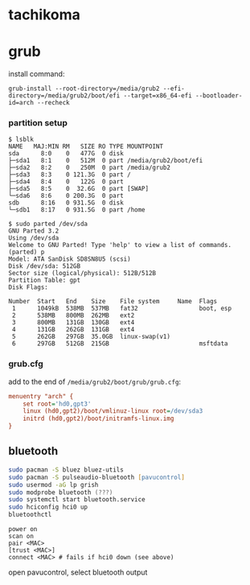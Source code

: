 tachikoma
=========

grub
====

install command:

`grub-install --root-directory=/media/grub2
--efi-directory=/media/grub2/boot/efi --target=x86_64-efi --bootloader-id=arch
--recheck`

### partition setup

```
$ lsblk
NAME   MAJ:MIN RM   SIZE RO TYPE MOUNTPOINT
sda      8:0    0   477G  0 disk
├─sda1   8:1    0   512M  0 part /media/grub2/boot/efi
├─sda2   8:2    0   250M  0 part /media/grub2
├─sda3   8:3    0 121.3G  0 part /
├─sda4   8:4    0   122G  0 part
├─sda5   8:5    0  32.6G  0 part [SWAP]
└─sda6   8:6    0 200.3G  0 part
sdb      8:16   0 931.5G  0 disk
└─sdb1   8:17   0 931.5G  0 part /home
```

```
$ sudo parted /dev/sda
GNU Parted 3.2
Using /dev/sda
Welcome to GNU Parted! Type 'help' to view a list of commands.
(parted) p
Model: ATA SanDisk SD8SN8U5 (scsi)
Disk /dev/sda: 512GB
Sector size (logical/physical): 512B/512B
Partition Table: gpt
Disk Flags:

Number  Start   End    Size    File system     Name  Flags
 1      1049kB  538MB  537MB   fat32                 boot, esp
 2      538MB   800MB  262MB   ext2
 3      800MB   131GB  130GB   ext4
 4      131GB   262GB  131GB   ext4
 5      262GB   297GB  35.0GB  linux-swap(v1)
 6      297GB   512GB  215GB                         msftdata
```

### grub.cfg

add to the end of `/media/grub2/boot/grub/grub.cfg`:

```grub.cfg
menuentry "arch" {
	set root='hd0,gpt3'
	linux (hd0,gpt2)/boot/vmlinuz-linux root=/dev/sda3
	initrd (hd0,gpt2)/boot/initramfs-linux.img
}
```

bluetooth
---------

```zsh
sudo pacman -S bluez bluez-utils
sudo pacman -S pulseaudio-bluetooth [pavucontrol]
sudo usermod -aG lp grish
sudo modprobe bluetooth (???)
sudo systemctl start bluetooth.service
sudo hciconfig hci0 up
bluetoothctl
```

```bluetoothctl
power on
scan on
pair <MAC>
[trust <MAC>]
connect <MAC> # fails if hci0 down (see above)
```

open pavucontrol, select bluetooth output
